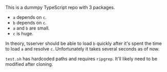This is a dummpy TypeScript repo with 3 packages.

- `a` depends on `c`.
- `b` depends on `c`.
- `a` and `b` are small.
- `c` is huge.

In theory, tsserver should be able to load `b` quickly after it's spent the
time to load `a` and resolve `c`. Unfortunately it takes several seconds as of
now.

`test.sh` has hardcoded paths and requires `ripgrep`. It'll likely need to be
modified after cloning.
